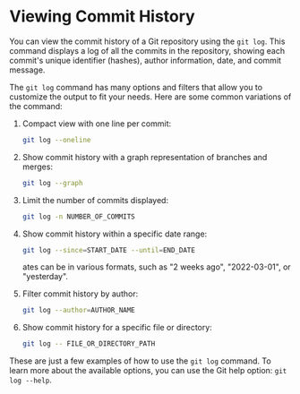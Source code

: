 # Viewing Commit History

You can view the commit history of a Git repository using the `git log`. This command displays a log of all the commits in the repository, showing each commit's unique identifier (hashes), author information, date, and commit message.&#x20;

The `git log` command has many options and filters that allow you to customize the output to fit your needs. Here are some common variations of the command:

1.  Compact view with one line per commit:

    ```bash
    git log --oneline
    ```
2.  Show commit history with a graph representation of branches and merges:

    ```bash
    git log --graph
    ```
3.  Limit the number of commits displayed:

    ```bash
    git log -n NUMBER_OF_COMMITS
    ```
4.  Show commit history within a specific date range:

    ```bash
    git log --since=START_DATE --until=END_DATE
    ```

    ates can be in various formats, such as "2 weeks ago", "2022-03-01", or "yesterday".
5.  Filter commit history by author:

    ```bash
    git log --author=AUTHOR_NAME
    ```
6.  Show commit history for a specific file or directory:

    ```bash
    git log -- FILE_OR_DIRECTORY_PATH
    ```

These are just a few examples of how to use the `git log` command. To learn more about the available options, you can use the Git help option: `git log --help`.
